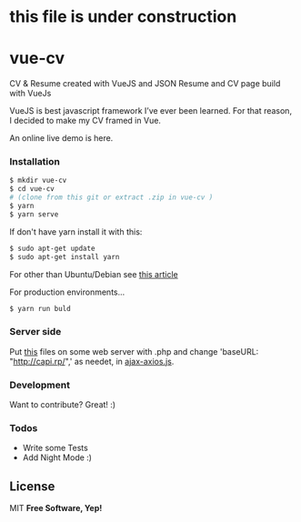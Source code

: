 # this file is under construction
# vue-cv

CV &amp; Resume created with VueJS  and JSON 
Resume and CV page build with VueJs

VueJS is best javascript framework I’ve ever been learned. 
For that reason, I decided to make my CV framed in Vue.

An online live demo is here.

### Installation

```sh
$ mkdir vue-cv
$ cd vue-cv
# (clone from this git or extract .zip in vue-cv )
$ yarn 
$ yarn serve
```
If don't have yarn install it with this:
```sh
$ sudo apt-get update 
$ sudo apt-get install yarn
```
For other than Ubuntu/Debian see [this article](https://yarnpkg.com/lang/en/docs/install/) 

For production environments...
```sh
$ yarn run buld
```
### Server side
Put [this](https://github.com/ristep/vue-cv/tree/master/src/server-side) files on some web server with .php 
and change 'baseURL: "http://capi.rp/",' as needet, in [ajax-axios.js](https://github.com/ristep/vue-cv/blob/master/src/ajax-axios.js).

### Development

Want to contribute? Great! :)

### Todos

 - Write some Tests
 - Add Night Mode :)

License
----
MIT
**Free Software, Yep!**
